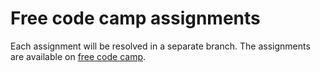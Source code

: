 # Free code camp assignments

Each assignment will be resolved in a separate branch.
The assignments are available on [free code camp](https://www.freecodecamp.org/learn/information-security/#information-security-with-helmetjs).
